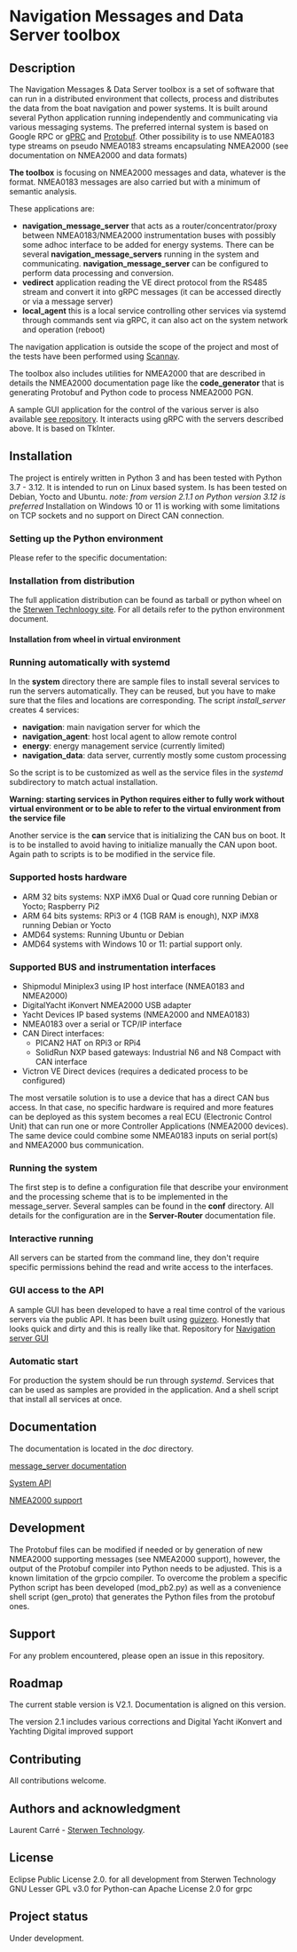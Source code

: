 # Navigation Messages and Data Server toolbox


## Description

The Navigation Messages & Data Server toolbox is a set of software that can run in a distributed environment that collects, process and distributes the data from the boat navigation and power systems.
It is built around several Python application running independently and communicating via various messaging systems. The preferred internal system is based on Google RPC or [gPRC](https://grpc.io/) and [Protobuf](https://protobuf.dev/).
Other possibility is to use NMEA0183 type streams on pseudo NMEA0183 streams encapsulating NMEA2000 (see documentation on NMEA2000 and data formats)

**The toolbox** is focusing on NMEA2000 messages and data, whatever is the format. NMEA0183 messages are also carried but with a minimum of semantic analysis.

These applications are:
   - **navigation_message_server** that acts as a router/concentrator/proxy between NMEA0183/NMEA2000 instrumentation buses with possibly some adhoc interface to be added for energy systems. There can be several **navigation_message_servers** running in the system and communicating. **navigation_message_server** can be configured to perform data processing and conversion.
   - **vedirect** application reading the VE direct protocol from the RS485 stream and convert it into gRPC messages (it can be accessed directly or via a message server)
   - **local_agent** this is a local service controlling other services via systemd through commands sent via gRPC, it can also act on the system network and operation (reboot)

The navigation application is outside the scope of the project and most of the tests have been performed using [Scannav](https://www.scannav.com/).

The toolbox also includes utilities for NMEA2000 that are described in details the NMEA2000 documentation page like the **code_generator** that is generating Protobuf and Python code to process NMEA2000 PGN.

A sample GUI application for the control of the various server is also available [see repository](https://github.com/Sterwen-Technology/navigation_server_gui). It interacts using gRPC with the servers described above. It is based on TkInter.


## Installation
The project is entirely written in Python 3 and has been tested with Python 3.7 - 3.12. It is intended to run on Linux based system. Is has been tested on Debian, Yocto and Ubuntu.
*note: from version 2.1.1 on Python version 3.12 is preferred*
Installation on Windows 10 or 11 is working with some limitations on TCP sockets and no support on Direct CAN connection.

### Setting up the Python environment

Please refer to the specific documentation:

### Installation from distribution

The full application distribution can be found as tarball or python wheel on the [Sterwen Technloogy site](http://sterwen-technology.eu/).
For all details refer to the python environment document.

#### Installation from wheel in virtual environment





### Running automatically with systemd
In the **system** directory there are sample files to install several services to run the servers automatically. They can be reused, but you have to make sure that the files and locations are corresponding.
The script *install_server* creates 4 services:
- **navigation**: main navigation server for which the 
- **navigation_agent**: host local agent to allow remote control
- **energy**: energy management service (currently limited)
- **navigation_data**: data server, currently mostly some custom processing

So the script is to be customized as well as the service files in the *systemd* subdirectory to match actual installation.

**Warning: starting services in Python requires either to fully work without virtual environment or to be able to refer to the virtual environment from the service file**

Another service is the **can** service that is initializing the CAN bus on boot. It is to be installed to avoid having to initialize manually the CAN upon boot. Again path to scripts is to be modified in the service file.


### Supported hosts hardware
 - ARM 32 bits systems: NXP iMX6 Dual or Quad core running Debian or Yocto; Raspberry Pi2
 - ARM 64 bits systems: RPi3 or 4 (1GB RAM is enough), NXP iMX8 running Debian or Yocto
 - AMD64 systems: Running Ubuntu or Debian
 - AMD64 systems with Windows 10 or 11: partial support only.

### Supported BUS and instrumentation interfaces
 - Shipmodul Miniplex3 using IP host interface (NMEA0183 and NMEA2000)
 - DigitalYacht iKonvert NMEA2000 USB adapter
 - Yacht Devices IP based systems (NMEA2000 and NMEA0183)
 - NMEA0183 over a serial or TCP/IP interface
 - CAN Direct interfaces:
   - PICAN2 HAT on RPi3 or RPi4
   - SolidRun NXP based gateways: Industrial N6 and N8 Compact with CAN interface
 - Victron VE Direct devices (requires a dedicated process to be configured)

The most versatile solution is to use a device that has a direct CAN bus access. In that case, no specific hardware is required and more features can be deployed as this system becomes a real ECU (Electronic Control Unit) that can run one or more Controller Applications (NMEA2000 devices).
The same device could combine some NMEA0183 inputs on serial port(s) and NMEA2000 bus communication.

### Running the system

The first step is to define a configuration file that describe your environment and the processing scheme that is to be implemented in the message_server. Several samples can be found in the **conf** directory. All details for the configuration are in the **Server-Router** documentation file.


### Interactive running

All servers can be started from the command line, they don't require specific permissions behind the read and write access to the interfaces.

### GUI access to the API

A sample GUI has been developed to have a real time control of the various servers via the public API. It has been built using [guizero](https://lawsie.github.io/guizero/). Honestly that looks quick and dirty and this is really like that.
Repository for [Navigation server GUI](https://github.com/Sterwen-Technology/navigation_server_gui)

### Automatic start

For production the system should be run through *systemd*. Services that can be used as samples are provided in the application. And a shell script that install all services at once.

## Documentation

The documentation is located in the *doc* directory.

[message_server documentation](https://github.com/Sterwen-Technology/navigation_server/blob/main/doc/Navigation%20message%20server.md)

[System API](https://github.com/Sterwen-Technology/navigation_server/blob/main/doc/Navigation%20system%20API.md)

[NMEA2000 support](https://github.com/Sterwen-Technology/navigation_server/blob/main/doc/NMEA2000.md)


## Development

The Protobuf files can be modified if needed or by generation of new NMEA2000 supporting messages (see NMEA2000 support), however, the output of the Protobuf compiler into Python needs to be adjusted. This is a known limitation of the grpcio compiler.
To overcome the problem a specific Python script has been developed (mod_pb2.py) as well as a convenience shell script (gen_proto) that generates the Python files from the protobuf ones.


## Support

For any problem encountered, please open an issue in this repository.

## Roadmap
The current stable version is V2.1. Documentation is aligned on this version.

The version 2.1 includes various corrections and Digital Yacht iKonvert and Yachting Digital improved support


## Contributing

All contributions welcome. 

## Authors and acknowledgment
Laurent Carré - [Sterwen Technology](http://www.sterwen-technology.eu). 

## License
Eclipse Public License 2.0. for all development from Sterwen Technology
GNU Lesser GPL v3.0 for Python-can
Apache License 2.0 for grpc

## Project status
Under development.

